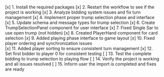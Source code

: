 [x] 1. Install the required packages
[x] 2. Restart the workflow to see if the project is working
[x] 3. Analyze bidding system issues and fix turn management
[x] 4. Implement proper trump selection phase and interface
[x] 5. Update schema and message types for trump selection
[x] 6. Create TrumpSelectionPanel component for user interface
[x] 7. Fixed Single Sar to use open trump (not hidden)
[x] 8. Created PlayerHand component for card selection
[x] 9. Added playing phase interface to game layout
[x] 10. Fixed player ordering and synchronization issues  
[x] 11. Added player sorting to ensure consistent turn management
[x] 12. Set first bidder to player 0 for consistent testing
[ ] 13. Test the complete bidding to trump selection to playing flow
[ ] 14. Verify the project is working and all issues resolved
[ ] 15. Inform user the import is completed and fixes are ready